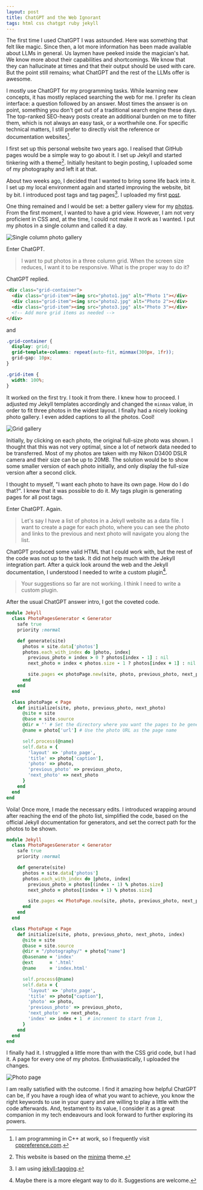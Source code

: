 ```yaml
---
layout: post
title: ChatGPT and the Web Ignorant
tags: html css chatgpt ruby jekyll
---
```


The first time I used ChatGPT I was astounded. Here was something that felt like
magic. Since then, a lot more information has been made available about LLMs in
general. Us laymen have peeked inside the magician's hat. We know more about
their capabilities and shortcomings. We know that they can hallucinate at times
and that their output should be used with care. But the point still remains;
what ChatGPT and the rest of the LLMs offer is awesome.

I mostly use ChatGPT for my programming tasks. While learning new concepts, it
has mostly replaced searching the web for me. I prefer its clean interface: a
question followed by an answer. Most times the answer is on point, something you
don't get out of a traditional search engine these days. The top-ranked
SEO-heavy posts create an additional burden on me to filter them, which is not
always an easy task, or a worthwhile one. For specific technical matters, I
still prefer to directly visit the reference or documentation websites[^1].

[^1]: I am programming in C++ at work, so I frequently visit
    [cppreference.com](https://cppreference.com).

I first set up this personal website two years ago. I realised that GitHub
pages would be a simple way to go about it. I set up Jekyll and started
tinkering with a theme[^2]. Initially hesitant to begin posting, I uploaded
some of my photography and left it at that.

[^2]: This website is based on the [minima](https://github.com/jekyll/minima)
    theme.

About two weeks ago, I decided that I wanted to bring some life back into it. I
set up my local environment again and started improving the website, bit by bit.
I introduced post tags and tag pages[^3]. I uploaded my first
[post](/blog/2024/05/04/see-you-at-the-library.html).

[^3]: I am using [jekyll-tagging](https://github.com/pattex/jekyll-tagging).

One thing remained and I would be set: a better gallery view for my
[photos](/photography). From the first moment, I wanted to have a grid view.
However, I am not very proficient in CSS and, at the time, I could not make it
work as I wanted. I put my photos in a single column and called it a day.

![Single column photo
gallery](/assets/images/2024-05-06-chatgpt-stories-helping-a-ruby-ignorant-0.png)

[^4]: For the time being of course. Can you really be satisfied with your setup?

Enter ChatGPT.


> I want to put photos in a three column grid. When the screen size reduces, I
> want it to be responsive. What is the proper way to do it?

ChatGPT replied.
``` html
<div class="grid-container">
  <div class="grid-item"><img src="photo1.jpg" alt="Photo 1"></div>
  <div class="grid-item"><img src="photo2.jpg" alt="Photo 2"></div>
  <div class="grid-item"><img src="photo3.jpg" alt="Photo 3"></div>
  <!-- Add more grid items as needed -->
</div>
```
and
``` css
.grid-container {
  display: grid;
  grid-template-columns: repeat(auto-fit, minmax(300px, 1fr));
  grid-gap: 10px;
}

.grid-item {
  width: 100%;
}
```
It worked on the first try. I took it from there. I knew how to proceed. I
adjusted my Jekyll templates accordingly and changed the `minmax` value, in
order to fit three photos in the widest layout. I finally had a nicely looking
photo gallery. I even added captions to all the photos. Cool!

![Grid gallery](/assets/images/2024-05-06-chatgpt-stories-helping-a-ruby-ignorant-1.png)

Initially, by clicking on each photo, the original full-size photo was shown. I
thought that this was not very optimal, since a lot of network data needed to be
transferred. Most of my photos are taken with my Nikon D3400 DSLR camera and
their size can be up to 20MB. The solution would be to show some smaller version
of each photo initially, and only display the full-size version after a second
click.

I thought to myself, "I want each photo to have its own page. How do I do
that?". I knew that it was possible to do it. My tags plugin is generating
pages for all post tags.

Enter ChatGPT. Again.

> Let's say I have a list of photos in a Jekyll website as a data file. I want
> to create a page for each photo, where you can see the photo and links to the
> previous and next photo will navigate you along the list.

ChatGPT produced some valid HTML that I could work with, but the rest of the
code was not up to the task. It did not help much with the Jekyll integration
part. After a quick look around the web and the Jekyll documentation, I
understood I needed to write a custom plugin[^5].

[^5]: Maybe there is a more elegant way to do it. Suggestions are welcome.

> Your suggestions so far are not working. I think I need to write a custom
> plugin.

After the usual ChatGPT answer intro, I got the coveted code.

``` rb
module Jekyll
  class PhotoPagesGenerator < Generator
    safe true
    priority :normal

    def generate(site)
      photos = site.data['photos']
      photos.each_with_index do |photo, index|
        previous_photo = index > 0 ? photos[index - 1] : nil
        next_photo = index < photos.size - 1 ? photos[index + 1] : nil

        site.pages << photoPage.new(site, photo, previous_photo, next_photo)
      end
    end
  end

  class photoPage < Page
    def initialize(site, photo, previous_photo, next_photo)
      @site = site
      @base = site.source
      @dir = '' # Set the directory where you want the pages to be generated
      @name = photo['url'] # Use the photo URL as the page name

      self.process(@name)
      self.data = {
        'layout' => 'photo_page',
        'title' => photo['caption'],
        'photo' => photo,
        'previous_photo' => previous_photo,
        'next_photo' => next_photo
      }
    end
  end
end
```
Voila! Once more, I made the necessary edits. I introduced wrapping around after
reaching the end of the photo list, simplified the code, based on the official
Jekyll documentation for generators, and set the correct path for the photos to
be shown.

``` rb
module Jekyll
  class PhotoPagesGenerator < Generator
    safe true
    priority :normal

    def generate(site)
      photos = site.data['photos']
      photos.each_with_index do |photo, index|
        previous_photo = photos[(index - 1) % photos.size]
        next_photo = photos[(index + 1) % photos.size]

        site.pages << PhotoPage.new(site, photo, previous_photo, next_photo, index)
      end
    end
  end

  class PhotoPage < Page
    def initialize(site, photo, previous_photo, next_photo, index)
      @site = site
      @base = site.source
      @dir = "/photography/" + photo["name"]
      @basename = 'index'
      @ext      = '.html'
      @name     = 'index.html'

      self.process(@name)
      self.data = {
        'layout' => 'photo_page',
        'title' => photo["caption"],
        'photo' => photo,
        'previous_photo' => previous_photo,
        'next_photo' => next_photo,
        'index' => index + 1  # increment to start from 1,
      }
    end
  end
end
```

I finally had it. I struggled a little more than with the CSS grid code, but I
had it. A page for every one of my photos. Enthusiastically, I uploaded the
changes.

![Photo page](/assets/images/2024-05-06-chatgpt-stories-helping-a-ruby-ignorant-2.png)

I am really satisfied with the outcome. I find it amazing how helpful ChatGPT
can be, if you have a rough idea of what you want to achieve, you know the right
keywords to use in your query and are willing to play a little with the code
afterwards. And, testament to its value, I consider it as a great companion in
my tech endeavours and look forward to further exploring its powers.
